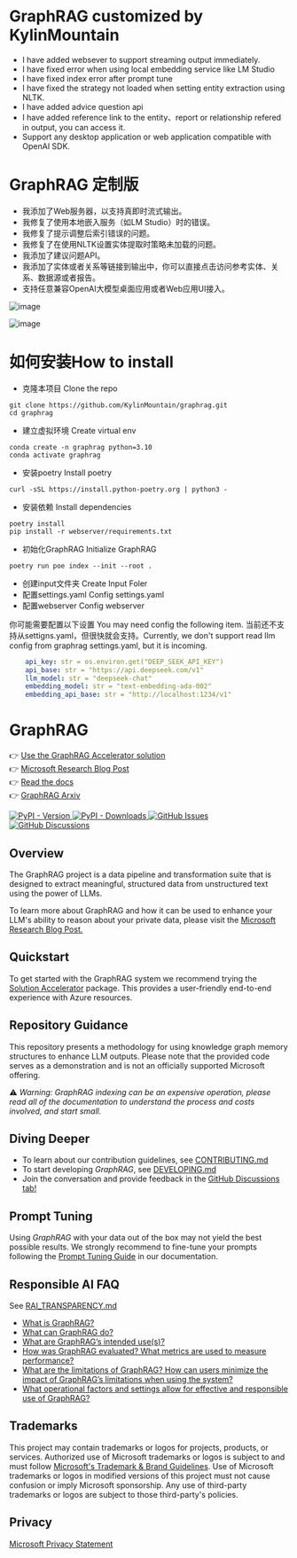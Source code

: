 # GraphRAG customized by KylinMountain
- I have added websever to support streaming output immediately.
- I have fixed error when using local embedding service like LM Studio
- I have fixed index error after prompt tune
- I have fixed the strategy not loaded when setting entity extraction using NLTK.
- I have added advice question api
- I have added reference link to the entity、report or relationship refered in output, you can access it.
- Support any desktop application or web application compatible with OpenAI SDK.

# GraphRAG 定制版
- 我添加了Web服务器，以支持真即时流式输出。
- 我修复了使用本地嵌入服务（如LM Studio）时的错误。
- 我修复了提示调整后索引错误的问题。
- 我修复了在使用NLTK设置实体提取时策略未加载的问题。
- 我添加了建议问题API。
- 我添加了实体或者关系等链接到输出中，你可以直接点击访问参考实体、关系、数据源或者报告。
- 支持任意兼容OpenAI大模型桌面应用或者Web应用UI接入。

![image](https://github.com/user-attachments/assets/c251d434-4925-4012-88e7-f3b2ff40471f)


![image](https://github.com/user-attachments/assets/ab7a8d2e-aeec-4a0c-afb9-97086b9c7b2a)

# 如何安装How to install
- 克隆本项目 Clone the repo
```
git clone https://github.com/KylinMountain/graphrag.git
cd graphrag
```
- 建立虚拟环境 Create virtual env
```
conda create -n graphrag python=3.10
conda activate graphrag
```
- 安装poetry Install poetry
```
curl -sSL https://install.python-poetry.org | python3 -
```
- 安装依赖 Install dependencies
```
poetry install
pip install -r webserver/requirements.txt
```
- 初始化GraphRAG Initialize GraphRAG
```
poetry run poe index --init --root .
```
- 创建input文件夹 Create Input Foler
- 配置settings.yaml Config settings.yaml
- 配置webserver Config webserver

你可能需要配置以下设置 You may need config the following item.
当前还不支持从settigns.yaml，但很快就会支持。Currently, we don't support read llm config from graphrag settings.yaml, but it is incoming.
```yaml
    api_key: str = os.environ.get("DEEP_SEEK_API_KEY")
    api_base: str = "https://api.deepseek.com/v1"
    llm_model: str = "deepseek-chat"
    embedding_model: str = "text-embedding-ada-002"
    embedding_api_base: str = "http://localhost:1234/v1"
```

# GraphRAG

👉 [Use the GraphRAG Accelerator solution](https://github.com/Azure-Samples/graphrag-accelerator) <br/>
👉 [Microsoft Research Blog Post](https://www.microsoft.com/en-us/research/blog/graphrag-unlocking-llm-discovery-on-narrative-private-data/)<br/>
👉 [Read the docs](https://microsoft.github.io/graphrag)<br/>
👉 [GraphRAG Arxiv](https://arxiv.org/pdf/2404.16130)

<div align="left">
  <a href="https://pypi.org/project/graphrag/">
    <img alt="PyPI - Version" src="https://img.shields.io/pypi/v/graphrag">
  </a>
  <a href="https://pypi.org/project/graphrag/">
    <img alt="PyPI - Downloads" src="https://img.shields.io/pypi/dm/graphrag">
  </a>
  <a href="https://github.com/microsoft/graphrag/issues">
    <img alt="GitHub Issues" src="https://img.shields.io/github/issues/microsoft/graphrag">
  </a>
  <a href="https://github.com/microsoft/graphrag/discussions">
    <img alt="GitHub Discussions" src="https://img.shields.io/github/discussions/microsoft/graphrag">
  </a>
</div>

## Overview

The GraphRAG project is a data pipeline and transformation suite that is designed to extract meaningful, structured data from unstructured text using the power of LLMs.

To learn more about GraphRAG and how it can be used to enhance your LLM's ability to reason about your private data, please visit the <a href="https://www.microsoft.com/en-us/research/blog/graphrag-unlocking-llm-discovery-on-narrative-private-data/" target="_blank">Microsoft Research Blog Post.</a>

## Quickstart

To get started with the GraphRAG system we recommend trying the [Solution Accelerator](https://github.com/Azure-Samples/graphrag-accelerator) package. This provides a user-friendly end-to-end experience with Azure resources.

## Repository Guidance

This repository presents a methodology for using knowledge graph memory structures to enhance LLM outputs. Please note that the provided code serves as a demonstration and is not an officially supported Microsoft offering.

⚠️ *Warning: GraphRAG indexing can be an expensive operation, please read all of the documentation to understand the process and costs involved, and start small.*

## Diving Deeper

- To learn about our contribution guidelines, see [CONTRIBUTING.md](./CONTRIBUTING.md)
- To start developing _GraphRAG_, see [DEVELOPING.md](./DEVELOPING.md)
- Join the conversation and provide feedback in the [GitHub Discussions tab!](https://github.com/microsoft/graphrag/discussions)

## Prompt Tuning

Using _GraphRAG_ with your data out of the box may not yield the best possible results.
We strongly recommend to fine-tune your prompts following the [Prompt Tuning Guide](https://microsoft.github.io/graphrag/posts/prompt_tuning/overview/) in our documentation.

## Responsible AI FAQ

See [RAI_TRANSPARENCY.md](./RAI_TRANSPARENCY.md)

- [What is GraphRAG?](./RAI_TRANSPARENCY.md#what-is-graphrag)
- [What can GraphRAG do?](./RAI_TRANSPARENCY.md#what-can-graphrag-do)
- [What are GraphRAG’s intended use(s)?](./RAI_TRANSPARENCY.md#what-are-graphrags-intended-uses)
- [How was GraphRAG evaluated? What metrics are used to measure performance?](./RAI_TRANSPARENCY.md#how-was-graphrag-evaluated-what-metrics-are-used-to-measure-performance)
- [What are the limitations of GraphRAG? How can users minimize the impact of GraphRAG’s limitations when using the system?](./RAI_TRANSPARENCY.md#what-are-the-limitations-of-graphrag-how-can-users-minimize-the-impact-of-graphrags-limitations-when-using-the-system)
- [What operational factors and settings allow for effective and responsible use of GraphRAG?](./RAI_TRANSPARENCY.md#what-operational-factors-and-settings-allow-for-effective-and-responsible-use-of-graphrag)

## Trademarks

This project may contain trademarks or logos for projects, products, or services. Authorized use of Microsoft
trademarks or logos is subject to and must follow
[Microsoft's Trademark & Brand Guidelines](https://www.microsoft.com/en-us/legal/intellectualproperty/trademarks/usage/general).
Use of Microsoft trademarks or logos in modified versions of this project must not cause confusion or imply Microsoft sponsorship.
Any use of third-party trademarks or logos are subject to those third-party's policies.

## Privacy

[Microsoft Privacy Statement](https://privacy.microsoft.com/en-us/privacystatement)
